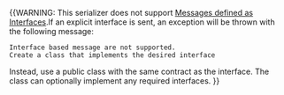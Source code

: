 {{WARNING:
This serializer does not support [Messages defined as Interfaces](/nservicebus/messaging/messages-as-interfaces.md).If an explicit interface is sent, an exception will be thrown with the following message:

```
Interface based message are not supported.
Create a class that implements the desired interface
```

Instead, use a public class with the same contract as the interface. The class can optionally implement any required interfaces.
}}
